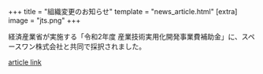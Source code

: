 +++
title = "組織変更のお知らせ"
template = "news_article.html"
[extra]
image = "jts.png"
+++

経済産業省が実施する「令和2年度 産業技術実用化開発事業費補助金」に、スペースワン株式会社と共同で採択されました。 

[article link](https://sii.or.jp/space02/decision.html) 
